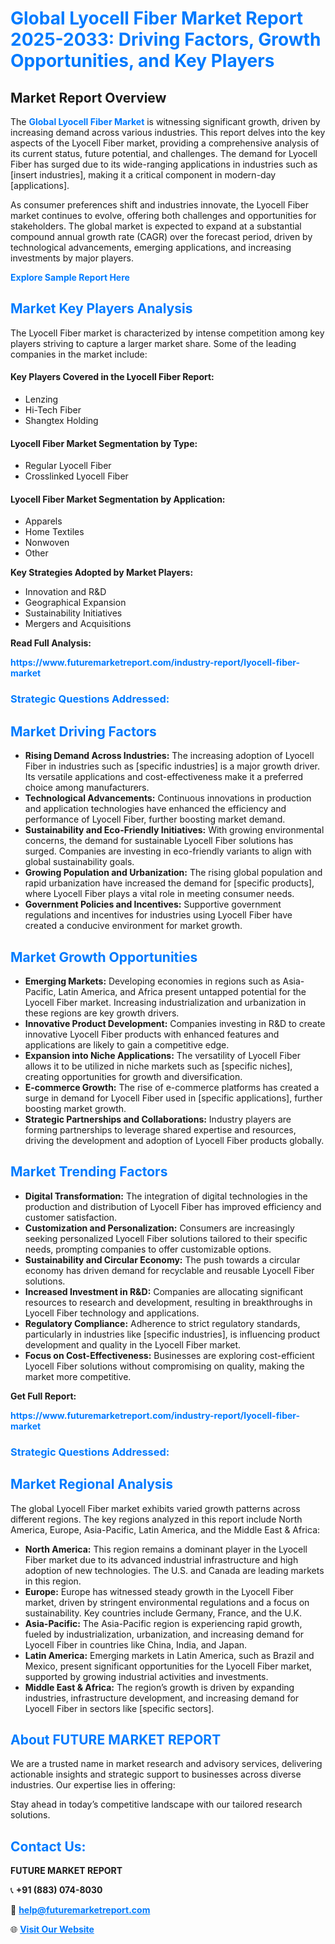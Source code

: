 <h1 style="color: #007BFF;">Global Lyocell Fiber Market Report 2025-2033: Driving Factors, Growth Opportunities, and Key Players</h1>

<section id="overview">
<h2>Market Report Overview</h2>
<p>The <a href="https://www.futuremarketreport.com/industry-report/lyocell-fiber-market" style="color: #007BFF; text-decoration: none;"><strong>Global Lyocell Fiber Market</strong></a> is witnessing significant growth, driven by increasing demand across various industries. This report delves into the key aspects of the Lyocell Fiber market, providing a comprehensive analysis of its current status, future potential, and challenges. The demand for Lyocell Fiber has surged due to its wide-ranging applications in industries such as [insert industries], making it a critical component in modern-day [applications].</p>
<p>As consumer preferences shift and industries innovate, the Lyocell Fiber market continues to evolve, offering both challenges and opportunities for stakeholders. The global market is expected to expand at a substantial compound annual growth rate (CAGR) over the forecast period, driven by technological advancements, emerging applications, and increasing investments by major players.</p>
</section>

<section id="overview">
<p><a href="https://www.futuremarketreport.com/request-sample/reportId=58920" style="color: #007BFF; text-decoration: none;"><strong>Explore Sample Report Here</strong></a></p>
</section>

<section id="key-players">
<h2 style="color: #007BFF;">Market Key Players Analysis</h2>
<p>The Lyocell Fiber market is characterized by intense competition among key players striving to capture a larger market share. Some of the leading companies in the market include:</p>
<h4>Key Players Covered in the Lyocell Fiber Report:</h4>
<ul><li>Lenzing</li><li>Hi-Tech Fiber</li><li>Shangtex Holding</li></ul>
<h4>Lyocell Fiber Market Segmentation by Type:</h4>
<ul><li>Regular Lyocell Fiber</li><li>Crosslinked Lyocell Fiber</li></ul>

<h4>Lyocell Fiber Market Segmentation by Application:</h4>
<ul><li>Apparels</li><li>Home Textiles</li><li>Nonwoven</li><li>Other</li></ul>
<p><strong>Key Strategies Adopted by Market Players:</strong></p>
<ul>
<li>Innovation and R&D</li>
<li>Geographical Expansion</li>
<li>Sustainability Initiatives</li>
<li>Mergers and Acquisitions</li>
</ul>
</section>

<section>
<p><strong>Read Full Analysis: </strong></p><a href="https://www.futuremarketreport.com/industry-report/lyocell-fiber-market" style="color: #007BFF; text-decoration: none;"><strong>https://www.futuremarketreport.com/industry-report/lyocell-fiber-market</strong></a>
<h3 style="color: #007BFF;">Strategic Questions Addressed:</h3>
</section>

<section id="driving-factors">
<h2 style="color: #007BFF;">Market Driving Factors</h2>
<ul>
<li><strong>Rising Demand Across Industries:</strong> The increasing adoption of Lyocell Fiber in industries such as [specific industries] is a major growth driver. Its versatile applications and cost-effectiveness make it a preferred choice among manufacturers.</li>
<li><strong>Technological Advancements:</strong> Continuous innovations in production and application technologies have enhanced the efficiency and performance of Lyocell Fiber, further boosting market demand.</li>
<li><strong>Sustainability and Eco-Friendly Initiatives:</strong> With growing environmental concerns, the demand for sustainable Lyocell Fiber solutions has surged. Companies are investing in eco-friendly variants to align with global sustainability goals.</li>
<li><strong>Growing Population and Urbanization:</strong> The rising global population and rapid urbanization have increased the demand for [specific products], where Lyocell Fiber plays a vital role in meeting consumer needs.</li>
<li><strong>Government Policies and Incentives:</strong> Supportive government regulations and incentives for industries using Lyocell Fiber have created a conducive environment for market growth.</li>
</ul>
</section>

<section id="growth-opportunities">
<h2 style="color: #007BFF;">Market Growth Opportunities</h2>
<ul>
<li><strong>Emerging Markets:</strong> Developing economies in regions such as Asia-Pacific, Latin America, and Africa present untapped potential for the Lyocell Fiber market. Increasing industrialization and urbanization in these regions are key growth drivers.</li>
<li><strong>Innovative Product Development:</strong> Companies investing in R&D to create innovative Lyocell Fiber products with enhanced features and applications are likely to gain a competitive edge.</li>
<li><strong>Expansion into Niche Applications:</strong> The versatility of Lyocell Fiber allows it to be utilized in niche markets such as [specific niches], creating opportunities for growth and diversification.</li>
<li><strong>E-commerce Growth:</strong> The rise of e-commerce platforms has created a surge in demand for Lyocell Fiber used in [specific applications], further boosting market growth.</li>
<li><strong>Strategic Partnerships and Collaborations:</strong> Industry players are forming partnerships to leverage shared expertise and resources, driving the development and adoption of Lyocell Fiber products globally.</li>
</ul>
</section>

<section id="trending-factors">
<h2 style="color: #007BFF;">Market Trending Factors</h2>
<ul>
<li><strong>Digital Transformation:</strong> The integration of digital technologies in the production and distribution of Lyocell Fiber has improved efficiency and customer satisfaction.</li>
<li><strong>Customization and Personalization:</strong> Consumers are increasingly seeking personalized Lyocell Fiber solutions tailored to their specific needs, prompting companies to offer customizable options.</li>
<li><strong>Sustainability and Circular Economy:</strong> The push towards a circular economy has driven demand for recyclable and reusable Lyocell Fiber solutions.</li>
<li><strong>Increased Investment in R&D:</strong> Companies are allocating significant resources to research and development, resulting in breakthroughs in Lyocell Fiber technology and applications.</li>
<li><strong>Regulatory Compliance:</strong> Adherence to strict regulatory standards, particularly in industries like [specific industries], is influencing product development and quality in the Lyocell Fiber market.</li>
<li><strong>Focus on Cost-Effectiveness:</strong> Businesses are exploring cost-efficient Lyocell Fiber solutions without compromising on quality, making the market more competitive.</li>
</ul>
</section>

<section>
<p><strong>Get Full Report: </strong></p><a href="https://www.futuremarketreport.com/industry-report/lyocell-fiber-market" style="color: #007BFF; text-decoration: none;"><strong>https://www.futuremarketreport.com/industry-report/lyocell-fiber-market</strong></a>
<h3 style="color: #007BFF;">Strategic Questions Addressed:</h3>
</section>


<section id="regional-analysis">
<h2 style="color: #007BFF;">Market Regional Analysis</h2>
<p>The global Lyocell Fiber market exhibits varied growth patterns across different regions. The key regions analyzed in this report include North America, Europe, Asia-Pacific, Latin America, and the Middle East & Africa:</p>
<ul>
<li><strong>North America:</strong> This region remains a dominant player in the Lyocell Fiber market due to its advanced industrial infrastructure and high adoption of new technologies. The U.S. and Canada are leading markets in this region.</li>
<li><strong>Europe:</strong> Europe has witnessed steady growth in the Lyocell Fiber market, driven by stringent environmental regulations and a focus on sustainability. Key countries include Germany, France, and the U.K.</li>
<li><strong>Asia-Pacific:</strong> The Asia-Pacific region is experiencing rapid growth, fueled by industrialization, urbanization, and increasing demand for Lyocell Fiber in countries like China, India, and Japan.</li>
<li><strong>Latin America:</strong> Emerging markets in Latin America, such as Brazil and Mexico, present significant opportunities for the Lyocell Fiber market, supported by growing industrial activities and investments.</li>
<li><strong>Middle East & Africa:</strong> The region’s growth is driven by expanding industries, infrastructure development, and increasing demand for Lyocell Fiber in sectors like [specific sectors].</li>
</ul>
</section>

<footer>
<h2 style="color: #007BFF;">About FUTURE MARKET REPORT</h2>
<p>We are a trusted name in market research and advisory services, delivering actionable insights and strategic support to businesses across diverse industries. Our expertise lies in offering:</p>

<p>Stay ahead in today’s competitive landscape with our tailored research solutions.</p>

<h2 style="color: #007BFF;">Contact Us:</h2>
<p><strong>FUTURE MARKET REPORT</strong></p>
<p>📞 <strong>+91 (883) 074-8030</strong></p>
<p>📧 <strong><a href="mailto:help@futuremarketreport.com" style="color: #007BFF;">help@futuremarketreport.com</a></strong></p>
<p>🌐 <strong><a href="https://www.futuremarketreport.com/" style="color: #007BFF;">Visit Our Website</a></strong></p>
</footer>